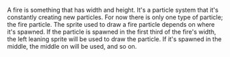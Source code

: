 A fire is something that has width and height. It's a particle system that it's constantly creating new particles. For now there is only one type of particle; the fire particle. The sprite used to draw a fire particle depends on where it's spawned. If the particle is spawned in the first third of the fire's width, the left leaning sprite will be used to draw the particle. If it's spawned in the middle, the middle on will be used, and so on.

